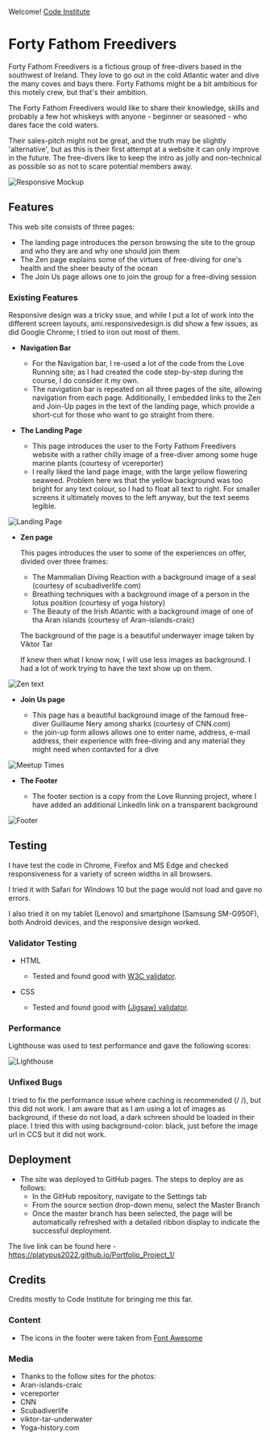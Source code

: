 Welcome! [Code Institute](https://codeinstitute.net)

# Forty Fathom Freedivers

Forty Fathom Freedivers is a fictious group of free-divers based in the southwest of Ireland. They love to go out in the cold Atlantic water and dive the many coves and bays there. Forty Fathoms might be a bit ambitious for this motely crew, but that's their ambition.

The Forty Fathom Freedivers would like to share their knowledge, skills and probably a few hot whiskeys with anyone - beginner or seasoned - who dares face the cold waters.

Their sales-pitch might not be great, and the truth may be slightly 'alternative', but as this is their first attempt at a website it can only improve in the future. The free-divers like to keep the intro as jolly and non-technical as possible so as not to scare potential members away.


![Responsive Mockup](https://github.com/Platypus2022/Portfolio_Project_1/blob/main/assets/images/ami-responsive.png)

## Features 

This web site consists of three pages:
- The landing page introduces the person browsing the site to the group and who they are and why one should join them
- The Zen page explains some of the virtues of free-diving for one's health and the sheer beauty of the ocean
- The Join Us page allows one to join the group for a free-diving session


### Existing Features

Responsive design was a tricky ssue, and while I put a lot of work into the different screen layouts, ami.responsivedesign.is did show a few issues, as did Google Chrome; I tried to iron out most of them.  


- __Navigation Bar__

  - For the Navigation bar, I re-used a lot of the code from the Love Running site; as I had created the code step-by-step during the course, I do consider it my own.
  - The navigation bar is repeated on all three pages of the site, allowing navigation from each page. Additionally, I embedded links to the Zen and Join-Up pages in the text of the landing page, which provide a short-cut for those who want to go straight from there.

- __The Landing Page__

  - This page introduces the user to the Forty Fathom Freedivers website with a rather chilly image of a free-diver among some huge marine plants (courtesy of vcereporter)
  - I really liked the land page image, with the large yellow flowering seaweed. Problem here ws that the yellow background was too bright for any text colour, so I had to float all text to right. For smaller screens it ultimately moves to the left anyway, but the text seems legible.
  

![Landing Page](/assets/images/fff-index.png)

- __Zen page__

  This pages introduces the user to some of the experiences on offer, divided over three frames:
  - The Mammalian Diving Reaction with a background image of a seal (courtesy of scubadiverlife.com)
  - Breathing techniques with a background image of a person in the lotus position (courtesy of yoga history)
  - The Beauty of the Irish Atlantic with a background image of one of tha Aran islands (courtesy of Aran-islands-craic)

  The background of the page is a beautiful underwayer image taken by Viktor Tar

  If knew then what I know now, I will use less images as background. I had a lot of work trying to have the text show up on them.

![Zen text](https://github.com/Platypus2022/Portfolio_Project_1/blob/main/assets/images/fff-zen.png)

- __Join Us page__

  - This page has a beautiful background image of the famoud free-diver Guillaume Nery among sharks (courtesy of CNN.com)
  - the join-up form allows allows one to enter name, address, e-mail address, their experience with free-diving and any material they might need when contavted for a dive

![Meetup Times](https://github.com/Platypus2022/Portfolio_Project_1/blob/main/assets/images/fff-join-us.png)

- __The Footer__ 

  - The footer section is a copy from the Love Running project, where I have added an additional LinkedIn link on a transparent background

![Footer](https://github.com/Platypus2022/Portfolio_Project_1/blob/main/assets/images/fff-footer.png)

## Testing 

I have test the code in Chrome, Firefox and MS Edge and checked responsiveness for a variety of screen widths in all browsers.

I tried it with Safari for Windows 10 but the page would not load and gave no errors.

I also tried it on my tablet (Lenovo) and smartphone (Samsung SM-G950F), both Android devices, and the responsive design worked.

### Validator Testing 

- HTML
  - Tested and found good with [W3C validator](https://validator.w3.org/nu/?doc=https%3A%2F%2Fplatypus2022.github.io%2FPortfolio_Project_1%2F). 


- CSS
  - Tested and found good with [(Jigsaw) validator](https://jigsaw.w3.org/css-validator/validator?uri=https%3A%2F%2Fplatypus2022.github.io%2FPortfolio_Project_1%2F&profile=css3svg&usermedium=all&warning=1&vextwarning=&lang=en).



### Performance

Lighthouse was used to test performance and gave the following scores:

![Lighthouse](https://github.com/Platypus2022/Portfolio_Project_1/blob/main/assets/images/lighthouse-performance.png)


### Unfixed Bugs

I tried to fix the performance issue where caching is recommended (/*<meta http-equiv="cache-control" content="public">
    <meta http-equiv="cache-control" max-age="31536000">*/), but this did not work.
I am aware that as I am using a lot of images as background, if these do not load, a dark schreen should be loaded in their place. I tried this with using background-color: black, just before the image url in CCS but it did not work.

## Deployment



- The site was deployed to GitHub pages. The steps to deploy are as follows: 
  - In the GitHub repository, navigate to the Settings tab 
  - From the source section drop-down menu, select the Master Branch
  - Once the master branch has been selected, the page will be automatically refreshed with a detailed ribbon display to indicate the successful deployment. 

The live link can be found here - https://platypus2022.github.io/Portfolio_Project_1/


## Credits 

Credits mostly to Code Institute for bringing me this far.


### Content 


- The icons in the footer were taken from [Font Awesome](https://fontawesome.com/)

### Media

- Thanks to the follow sites for the photos:
-   Aran-islands-craic
-   vcereporter
-   CNN
-   Scubadiverlife
-   viktor-tar-underwater
-   Yoga-history.com



